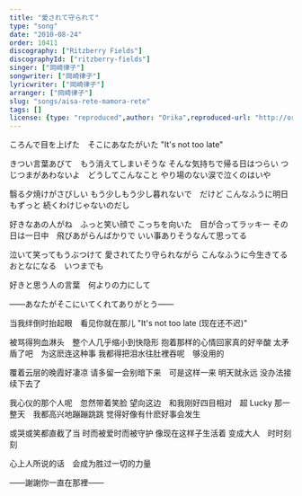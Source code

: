 ```yaml
---
title: "愛されて守られて"
type: "song"
date: "2010-08-24"
order: 10411
discography: ["Ritzberry Fields"]
discographyId: ["ritzberry-fields"]
singer: ["岡崎律子"]
songwriter: ["岡崎律子"]
lyricwriter: ["岡崎律子"]
arranger: ["岡崎律子"]
slug: "songs/aisa-rete-mamora-rete"
tags: []
license: {type: "reproduced",author: "Orika",reproduced-url: "http://orikamushi.myweb.hinet.net/",reproduced-website: "織歌蟲網站"}
---
```


ころんで目を上げた　そこにあなたがいた 
"It's not too late" 

きつい言葉あびて　もう消えてしまいそうな 
そんな気持ちで帰る日はつらい 
つじつまがあわないよ　どうしてこんなこと 
やり場のない涙で泣くのはいや 

翳る夕焼けがさびしい 
もう少しもう少し暮れないで　だけど 
こんなふうに明日もずっと 
続くわけじゃないのだし 

好きなあの人がね　ふっと笑い顔で 
こっちを向いた　目が合ってラッキー 
その日は一日中　飛びあがらんばかりで 
いい事ありそうなんて思ってる 

泣いて笑ってもうぶつけて 
愛されてたり守られながら 
こんなふうに今生きてる 
おとなになる　いつまでも 

好きと思う人の言葉　何よりの力にして

――あなたがそこにいてくれてありがとう――

当我绊倒时抬起眼　看见你就在那儿 
"It's not too late (现在还不迟)" 

被骂得狗血淋头　整个人几乎缩小到快隐形 
抱着那样的心情回家真的好辛酸 
太矛盾了吧　为这麽连这种事 
我都得把泪水往肚裡吞呢　够没用的 

覆着云层的晚霞好凄凉 
请多留一会别暗下来　可是这样一来 
明天就永远 
没办法接续下去了 

我心仪的那个人呢　忽然带着笑脸 
望向这边　和我刚好四目相对　超 Lucky 
那一整天　我都高兴地蹦蹦跳跳 
觉得好像有什麽好事会发生 

或哭或笑都直截了当 
时而被爱时而被守护 
像现在这样子生活着 
变成大人　时时刻刻 

心上人所说的话　会成为胜过一切的力量

――謝謝你一直在那裡――

